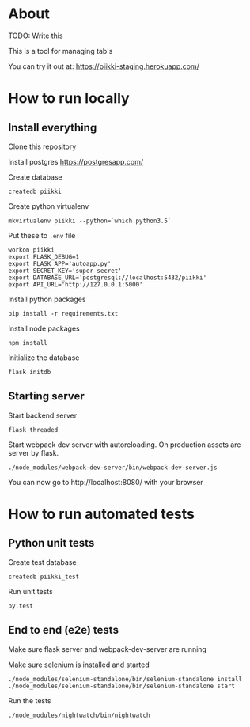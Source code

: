 
# About

TODO: Write this

This is a tool for managing tab's

You can try it out at: https://piikki-staging.herokuapp.com/

# How to run locally

## Install everything

Clone this repository

Install postgres https://postgresapp.com/

Create database

```
createdb piikki
```

Create python virtualenv

```
mkvirtualenv piikki --python=`which python3.5`
```

Put these to `.env` file

```
workon piikki
export FLASK_DEBUG=1
export FLASK_APP='autoapp.py'
export SECRET_KEY='super-secret'
export DATABASE_URL='postgresql://localhost:5432/piikki'
export API_URL='http://127.0.0.1:5000'
```

Install python packages

```
pip install -r requirements.txt

```

Install node packages

```
npm install
```

Initialize the database

```
flask initdb
```

## Starting server

Start backend server

```
flask threaded
```

Start webpack dev server with autoreloading.
On production assets are server by flask.

```
./node_modules/webpack-dev-server/bin/webpack-dev-server.js
```

You can now go to http://localhost:8080/ with your browser

# How to run automated tests

## Python unit tests

Create test database

```
createdb piikki_test
```

Run unit tests

```
py.test
```

## End to end (e2e) tests

Make sure flask server and webpack-dev-server are running

Make sure selenium is installed and started

```
./node_modules/selenium-standalone/bin/selenium-standalone install
./node_modules/selenium-standalone/bin/selenium-standalone start
```

Run the tests

```
./node_modules/nightwatch/bin/nightwatch
```

